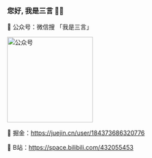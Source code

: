 ### 您好,  我是三言 👏👏

🌱 公众号：微信搜 「我是三言」

<img src="https://gitee.com/mzhujihui/img-bed/raw/master/img/20210520153326.jpg" width="200" height="200" alt="公众号"/><br/>

👯 掘金：https://juejin.cn/user/184373686320776

🙆 B站：https://space.bilibili.com/432055453
